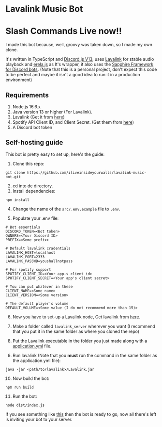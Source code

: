 # Lavalink Music Bot
# Slash Commands Live now!!

I made this bot because, well, groovy was taken down, so I made my own clone.

It's written in TypeScript and [Discord.js V13](https://github.com/discordjs/discord.js/), uses [Lavalink](https://github.com/freyacodes/Lavalink) for stable audio playback and [erela.js](https://github.com/MenuDocs/erela.js) as It's wrapper, it also uses the [Sapphire Framework for Discord bots](https://github.com/sapphiredev/framework/). (Note that this is a personal project, don't expect this code to be perfect and maybe it isn't a good idea to run it in a production environment)

## Requirements

1. Node.js 16.6.x
2. Java version 13 or higher (For Lavalink).
3. Lavalink (Get it from [here](https://github.com/freyacodes/Lavalink/releases))
4. Spotify API Client ID, and Client Secret. (Get them from [here](https://developer.spotify.com/dashboard/applications))
5. A Discord bot token

## Self-hosting guide

This bot is pretty easy to set up, here's the guide:

1. Clone this repo:

```
git clone https://github.com/iliveinsideyourwalls/lavalink-music-bot.git
```

2. cd into de directory.
3. Install dependencies:

```
npm install
```

4. Change the name of the `src/.env.example` file to `.env`.

5. Populate your .env file:

```
# Bot essentials
DISCORD_TOKEN=<Bot token>
OWNERS=<Your Discord ID>
PREFIX=<Some prefix>

# Default lavalink cradentials
LAVALINK_HOST=localhost
LAVALINK_PORT=2333
LAVALINK_PASSWD=youshallnotpass

# For spotify support
SPOTIFY_CLIENT_ID=<Your app-s client id>
SPOTIFY_CLIENT_SECRET=<Your app's client secret>

# You can put whatever in these
CLIENT_NAME=<Some name>
CLIENT_VERSION=<Some version>

# The default player's volume
DEFAULT_VOLUME=<Some value (I do not recommend more than 15)>
```

6. Now you have to set-up a Lavalink node, Get lavalink from [here](https://github.com/freyacodes/Lavalink/releases).

7. Make a folder called `lavalink_server` wherever you want (I recommend that you put it in the same folder as where you cloned the repo)

8. Put the Lavalink executable in the folder you just made along with a [application.yml](https://github.com/freyacodes/Lavalink/blob/master/LavalinkServer/application.yml.example) file.

9. Run lavalink (Note that you **must** run the command in the same folder as the application.yml file):

```
java -jar <path/to/lavalink>/Lavalink.jar
```

10. Now build the bot:

```
npm run build
```

11. Run the bot:

```
node dist/index.js
```

If you see something like [this](https://i.imgur.com/1ewTEM5.png) then the bot is ready to go, now all there's left is inviting your bot to your server.

